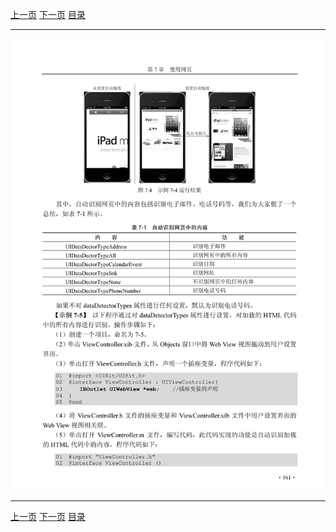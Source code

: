 [上一页](172.md) [下一页](174.md) [目录](../README.md)

***

![173](../images/173.png)

***

[上一页](172.md) [下一页](174.md) [目录](../README.md)